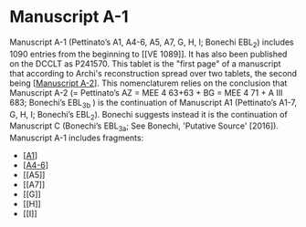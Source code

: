 # Manuscript A-1

Manuscript A-1 (Pettinato’s A1, A4-6, A5, A7, G, H, I; Bonechi EBL<sub>2</sub>) includes 1090 entries from the beginning to [[VE 1089]]. It has also been published on the DCCLT as P241570. This tablet is the "first page" of a manuscript that according to Archi's reconstruction spread over two tablets, the second being [[Manuscript A-2]]. This nomenclaturem relies on the conclusion that Manuscript A-2 (= Pettinato’s AZ = MEE 4 63+63 + BG = MEE 4 71 + A III 683; Bonechi’s EBL<sub>3b</sub> ) is the continuation of Manuscript A1 (Pettinato’s A1-7, G, H, I; Bonechi’s EBL<sub>2</sub>). Bonechi suggests instead it is the continuation of Manuscript C (Bonechi’s EBL<sub>3a</sub>; See Bonechi, 'Putative Source' [2016]). Manuscript A-1 includes fragments:
* [[A1]]
* [[A4-6]]
* [[A5]]
* [[A7]]
* [[G]]
* [[H]]
* [[I]]

[//begin]: # "Autogenerated link references for markdown compatibility"
[Manuscript A-2]: <Manuscript A-2> "Manuscript A-2"
[A1]: A1 "MEE 4, 1 = TM.75.G.3528"
[A4-6]: A4-6 "MEE 4, 4 + MEE 4, 5 + MEE 4, 6 = TM.75.G.2000+TM.75.G.2005+TM.75.G.2006"
[//end]: # "Autogenerated link references"